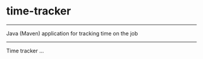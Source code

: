 # time-tracker

******************************************************
Java (Maven) application for tracking time on the job
******************************************************

Time tracker ... 
